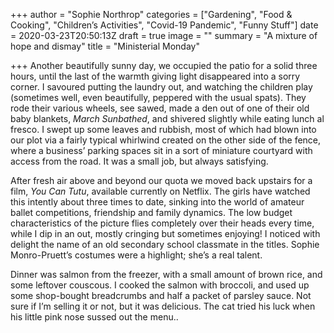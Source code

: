 +++
author = "Sophie Northrop"
categories = ["Gardening", "Food & Cooking", "Children’s Activities", "Covid-19 Pandemic", "Funny Stuff"]
date = 2020-03-23T20:50:13Z
draft = true
image = ""
summary = "A mixture of hope and dismay"
title = "Ministerial Monday"

+++
Another beautifully sunny day, we occupied the patio for a solid three hours, until the last of the warmth giving light disappeared into a sorry corner. I savoured putting the laundry out, and watching the children play (sometimes well, even beautifully, peppered with the usual spats). They rode their various wheels, see sawed, made a den out of one of their old baby blankets, _March Sunbathed_, and shivered slightly while eating lunch al fresco. I swept up some leaves and rubbish, most of which had blown into our plot via a fairly typical whirlwind created on the other side of the fence, where a business’ parking spaces sit in a sort of miniature courtyard with access from the road. It was a small job, but always satisfying.

After fresh air above and beyond our quota we moved back upstairs for a film, _You Can Tutu_, available currently on Netflix. The girls have watched this intently about three times to date, sinking into the world of amateur ballet competitions, friendship and family dynamics. The low budget characteristics of the picture flies completely over their heads every time, while I dip in an out, mostly cringing but sometimes enjoying! I noticed with delight the name of an old secondary school classmate in the titles. Sophie Monro-Pruett’s costumes were a highlight; she’s a real talent.

Dinner was salmon from the freezer, with a small amount of brown rice, and some leftover couscous. I cooked the salmon with broccoli, and used up some shop-bought breadcrumbs and half a packet of parsley sauce. Not sure if I’m selling it or not, but it was delicious. The cat tried his luck when his little pink nose sussed out the menu..
